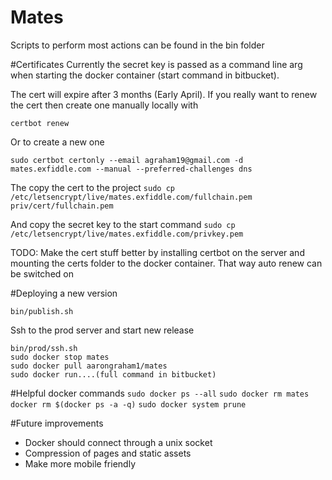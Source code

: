 # Mates
Scripts to perform most actions can be found in the bin folder

#Certificates 
Currently the secret key is passed as a command line arg when starting the docker container (start command in bitbucket).

The cert will expire after 3 months (Early April). If you really want to renew the cert then create one manually locally with 

`certbot renew`

Or to create a new one 

`sudo certbot certonly --email agraham19@gmail.com -d mates.exfiddle.com --manual --preferred-challenges dns`

The copy the cert to the project 
`sudo cp /etc/letsencrypt/live/mates.exfiddle.com/fullchain.pem priv/cert/fullchain.pem`

And copy the secret key to the start command
`sudo cp /etc/letsencrypt/live/mates.exfiddle.com/privkey.pem`

TODO: Make the cert stuff better by installing certbot on the server and mounting the certs folder to the docker container. That way auto renew can be switched on

#Deploying a new version

`bin/publish.sh`

Ssh to the prod server and start new release
```
bin/prod/ssh.sh
sudo docker stop mates
sudo docker pull aarongraham1/mates
sudo docker run....(full command in bitbucket)
```

#Helpful docker commands
`sudo docker ps --all`
`sudo docker rm mates`
`docker rm $(docker ps -a -q)`
`sudo docker system prune`

#Future improvements
* Docker should connect through a unix socket
* Compression of pages and static assets
* Make more mobile friendly
